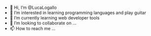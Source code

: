 - 👋 Hi, I’m @LucaLogallo
- 👀 I’m interested in learning 
programming languages and play guitar
- 🌱 I’m currently learning web developer tools
- 💞️ I’m looking to collaborate on ...
- 📫 How to reach me ...

<!---
LucaLogallo/LucaLogallo is a ✨ special ✨ repository because its `README.md` (this file) appears on your GitHub profile.
You can click the Preview link to take a look at your changes.
--->
